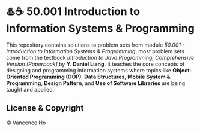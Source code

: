 # ♨️☕  50.001 Introduction to Information Systems & Programming

This repository contains solutions to problem sets from module _50.001 - Introduction to Information Systems & Programming_, most problem sets come from the textbook _Introduction to Java Programming, Comprehensive Version [Paperback]_ by **Y. Daniel Liang**. It teaches the core concepts of designing and programming information systems where topics like **Object-Oriented Programming (OOP)**, **Data Structures**, **Mobile System & Programming**, **Design Pattern**, and **Use of Software Libraries** are being taught and applied. 

## License & Copyright
© Vancence Ho 
